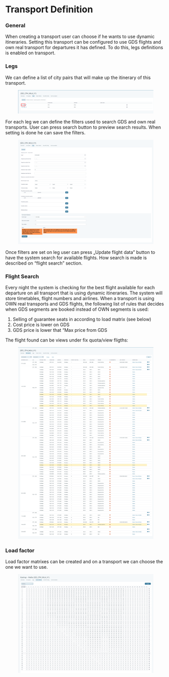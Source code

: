 # Transport Definition

### General <a href="#general" id="general"></a>

When creating a transport user can choose if he wants to use dynamic itineraries. Setting this transport can be configured to use GDS flights and own real transport for departures it has defined. To do this, legs definitions is enabled on transport.

### Legs <a href="#legs" id="legs"></a>

We can define a list of city pairs that will make up the itinerary of this transport.

<figure><img src="../../.gitbook/assets/image (13) (1) (1) (1) (1) (1) (1) (1) (1).png" alt=""><figcaption></figcaption></figure>

For each leg we can define the filters used to search GDS and own real transports. User can press search button to preview search results. When setting is done he can save the filters.

<figure><img src="../../.gitbook/assets/image (1) (1) (1) (1) (1) (1) (1) (1) (1) (1) (1) (1) (1) (1) (1) (1) (1) (1) (1) (1) (1) (1) (1) (1) (1) (1) (1) (1) (1) (1) (1).png" alt=""><figcaption></figcaption></figure>

Once filters are set on leg user can press „Update flight data” button to have the system search for available flights. How search is made is described on “flight search” section.

### Flight Search <a href="#flight-search" id="flight-search"></a>

Every night the system is checking for the best flight available for each departure on all transport that is using dynamic itineraries. The system will store timetables, flight numbers and airlines. When a transport is using OWN real transports and GDS flights, the following list of rules that decides when GDS segments are booked instead of OWN segments is used:

1. Selling of guarantee seats in according to load matrix (see below)
2. Cost price is lower on GDS
3. GDS price is lower that “Max price from GDS

The flight found can be views under fix quota/view fligths:

<figure><img src="../../.gitbook/assets/image (2) (1) (1) (1) (1) (1) (1) (1) (1) (1) (1) (1) (1) (1) (1) (1) (1) (1) (1) (1) (1) (1) (1) (1) (1) (1).png" alt=""><figcaption></figcaption></figure>

### Load factor <a href="#load-factor" id="load-factor"></a>

Load factor matrixes can be created and on a transport we can choose the one we want to use.

<figure><img src="../../.gitbook/assets/image (3) (1) (1) (1) (1) (1) (1) (1) (1) (1) (1) (1) (1) (1) (1) (1) (1) (1) (1) (1) (1) (1) (1) (1).png" alt=""><figcaption></figcaption></figure>
